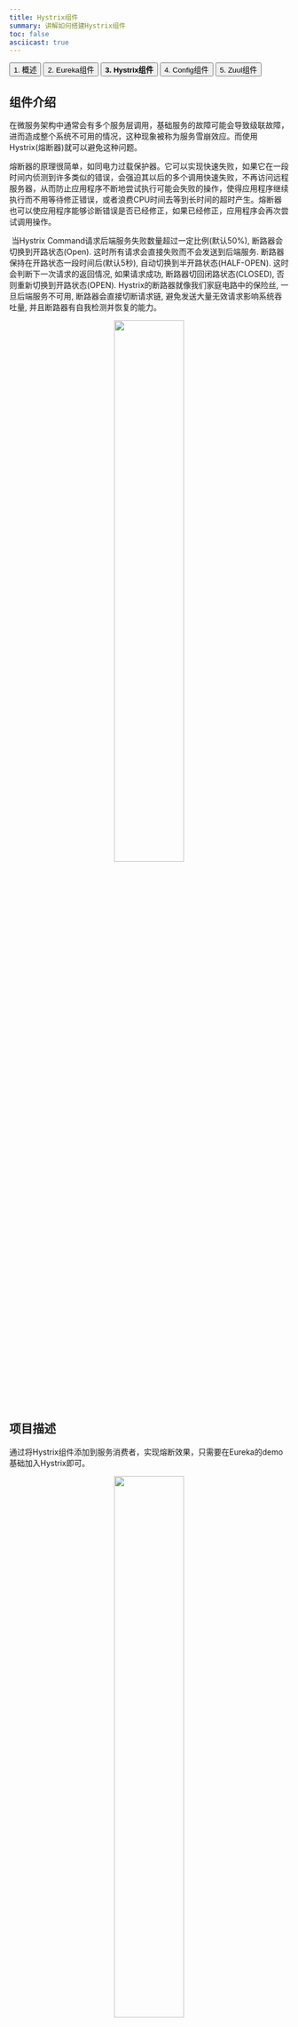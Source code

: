 ```yaml
---
title: Hystrix组件
summary: 讲解如何搭建Hystrix组件
toc: false
asciicast: true
---
```


<div class="filters filters-big clearfix">
    <a href="spring-cloud.html"><button class="filter-button">1. 概述</button></a>
    <a href="spring-cloud-Eureka.html"><button class="filter-button">2. Eureka组件</button></a>
    <a href="spring-cloud-Hystrix.html"><button class="filter-button current"><strong>3. Hystrix组件</strong></button></a>
    <a href="spring-cloud-Config.html"><button class="filter-button">4. Config组件</button></a>
    <a href="spring-cloud-Zuul.html"><button class="filter-button">5. Zuul组件</button></a>
</div>

<div id="toc"></div>

## 组件介绍

​	在微服务架构中通常会有多个服务层调用，基础服务的故障可能会导致级联故障，进而造成整个系统不可用的情况，这种现象被称为服务雪崩效应。而使用Hystrix(熔断器)就可以避免这种问题。

​	熔断器的原理很简单，如同电力过载保护器。它可以实现快速失败，如果它在一段时间内侦测到许多类似的错误，会强迫其以后的多个调用快速失败，不再访问远程服务器，从而防止应用程序不断地尝试执行可能会失败的操作，使得应用程序继续执行而不用等待修正错误，或者浪费CPU时间去等到长时间的超时产生。熔断器也可以使应用程序能够诊断错误是否已经修正，如果已经修正，应用程序会再次尝试调用操作。

​	当Hystrix Command请求后端服务失败数量超过一定比例(默认50%), 断路器会切换到开路状态(Open). 这时所有请求会直接失败而不会发送到后端服务. 断路器保持在开路状态一段时间后(默认5秒), 自动切换到半开路状态(HALF-OPEN). 这时会判断下一次请求的返回情况, 如果请求成功, 断路器切回闭路状态(CLOSED), 否则重新切换到开路状态(OPEN). Hystrix的断路器就像我们家庭电路中的保险丝, 一旦后端服务不可用, 断路器会直接切断请求链, 避免发送大量无效请求影响系统吞吐量, 并且断路器有自我检测并恢复的能力。


<div align=center>
    <img src="https://static.goodrain.com/images/acp/docs/bestpractice/microservice/hystrix-1.png" width="50%" height="50%">
</div>

## 项目描述

​	通过将Hystrix组件添加到服务消费者，实现熔断效果，只需要在Eureka的demo基础加入Hystrix即可。

<div align=center>
    <img src="https://static.goodrain.com/images/acp/docs/bestpractice/microservice/hystrix-2.png" width="50%" height="50%">
</div>

{{site.data.alerts.callout_danger}}
Hystrix是作用在服务调用端的，因此需要添加在A上。
{{site.data.alerts.end}}

## 部署到云帮

### Hystrix服务

​	因为熔断只是作用在服务调用这一端，因此我们根据上一篇的示例代码只需要改动消费者（A）服务相关代码就可以。因为，Feign中已经依赖了Hystrix所以在maven配置上不用做任何改动。

1、配置文件
application.properties添加这一条：

```
feign.hystrix.enabled=true

```

2、创建回调类

创建HelloRemoteHystrix类继承与HelloRemote实现回调的方法：

```
@Component
public class HelloRemoteHystrix implements HelloRemote{

    @Override
    public String hello(@RequestParam(value = "name") String name) {
        return "hello" +name+", this messge send failed ";
    }
}

```

3、添加fallback属性

在`HelloRemote`类添加指定fallback类，在服务熔断的时候返回fallback类中的内容：

```
@FeignClient(name= "spring-cloud-producer",fallback = HelloRemoteHystrix.class)
public interface HelloRemote {

    @RequestMapping(value = "/hello")
    public String hello(@RequestParam(value = "name") String name);

}

```


4、测试

那我们就来测试一下看看效果吧。

依次启动spring-cloud-eureka、spring-cloud-producer、spring-cloud-consumer三个项目。

浏览器中输入：`http://localhost:9001/hello/neo`

返回：`hello neo，this is first messge`

说明加入熔断相关信息后，不影响正常的访问。接下来我们手动停止spring-cloud-producer项目再次测试：

浏览器中输入：`http://localhost:9001/hello/neo`

返回：`hello neo, this messge send failed`

根据返回结果说明熔断成功。
